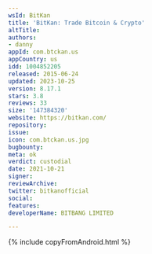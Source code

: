 ```yaml
---
wsId: BitKan
title: 'BitKan: Trade Bitcoin & Crypto'
altTitle: 
authors:
- danny
appId: com.btckan.us
appCountry: us
idd: 1004852205
released: 2015-06-24
updated: 2023-10-25
version: 8.17.1
stars: 3.8
reviews: 33
size: '147384320'
website: https://bitkan.com/
repository: 
issue: 
icon: com.btckan.us.jpg
bugbounty: 
meta: ok
verdict: custodial
date: 2021-10-21
signer: 
reviewArchive: 
twitter: bitkanofficial
social: 
features: 
developerName: BITBANG LIMITED

---
```


{% include copyFromAndroid.html %}
